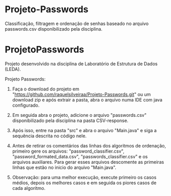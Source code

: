 # Projeto-Passwords
Classificação, filtragem e ordenação de senhas baseado no arquivo passwords.csv disponibilizado pela disciplina.
# ProjetoPasswords
Projeto desenvolvido na disciplina de Laboratório de Estrutura de Dados (LEDA).

  Projeto Passwords:

  1. Faça o download do projeto em "https://github.com/raquelsilveiraa/Projeto-Passwords.git" ou um download zip e após extrair a pasta, abra o arquivo numa IDE com java configurado.

  2. Em seguida abra o projeto, adicione o arquivo "passwords.csv" disponibilizado pela disciplina na pasta CSV-response.

  3. Após isso, entre na pasta "src" e abra o arquivo "Main.java" e siga a sequência descrita no código nele.
  4. Antes de retirar os comentários das linhas dos algoritmos de ordenação, primeiro gere os arquivos: "password_classifier.csv", "password_formated_data.csv", "passwords_classifier.csv" e os arquivos auxiliares. Para gerar esses arquivos descomente as primeiras linhas que estão no inicio do arquivo "Main.java". 
  5. Observação: para uma melhor execução, execute primeiro os casos médios, depois os melhores casos e em seguida os piores casos de cada algoritmo.

 

